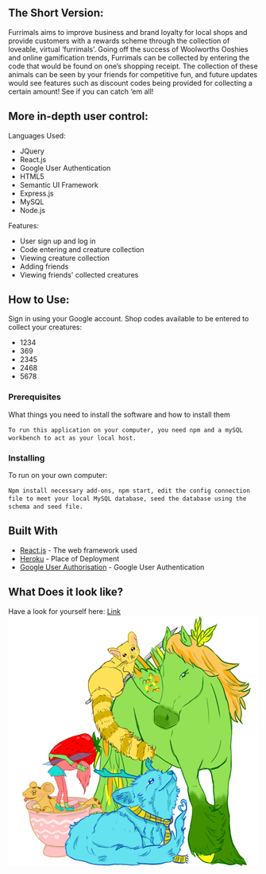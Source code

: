 
## The Short Version:
Furrimals aims to improve business and brand loyalty for local shops and provide customers with a rewards scheme through the collection of loveable, virtual ‘furrimals’. Going off the success of Woolworths Ooshies and online gamification trends, Furrimals can be collected by entering the code that would be found on one’s shopping receipt. The collection of these animals can be seen by your friends for competitive fun, and future updates would see features such as discount codes being provided for collecting a certain amount! See if you can catch ‘em all! 

## More in-depth user control:
Languages Used: 
 * JQuery
 * React.js
 * Google User Authentication
 * HTML5
 * Semantic UI Framework
 * Express.js
 * MySQL
 * Node.js
 
Features: 
 * User sign up and log in
 * Code entering and creature collection
 * Viewing creature collection
 * Adding friends
 * Viewing friends' collected creatures
 
 ## How to Use:
Sign in using your Google account.
Shop codes available to be entered to collect your creatures: 
 * 1234
 * 369
 * 2345
 * 2468
 * 5678
 
 ### Prerequisites

What things you need to install the software and how to install them

```
To run this application on your computer, you need npm and a mySQL workbench to act as your local host.
```

### Installing
To run on your own computer:

```
Npm install necessary add-ons, npm start, edit the config connection file to meet your local MySQL database, seed the database using the schema and seed file.
```

## Built With

* [React.js](https://reactjs.org/) - The web framework used
* [Heroku](https://www.heroku.com/) - Place of Deployment
* [Google User Authorisation](https://developers.google.com/identity/sign-in/web/sign-in) - Google User Authentication

## What Does it look like?
Have a look for yourself here: [Link](https://furrimals.herokuapp.com/)
![Image](https://github.com/lisaostman/furrimals/blob/master/client/src/assets/images/Group.png)



